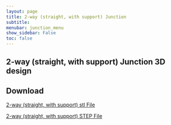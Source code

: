 ```yaml
---
layout: page
title: 2-way (straight, with support) Junction
subtitle: 
menubar: junction_menu
show_sidebar: False
toc: false
---
```


## 2-way (straight, with support) Junction 3D design 
<html>
<script src="https://embed.github.com/view/3d/yusolpark/M3/master/parts/files/2-leaf_tight_junction(106mm,straight,bracket).stl"></script>
</html>

## Download
[2-way (straight, with support) stl File](/M3/parts/files/2-leaf_tight_junction(106mm,straight,bracket).stl)

[2-way (straight, with support) STEP File](/M3/parts/files/2-leaf_tight_junction(106mm,straight,bracket).stl)


